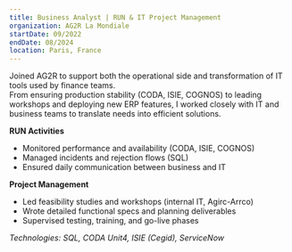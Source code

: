 ```yaml
---
title: Business Analyst | RUN & IT Project Management 
organization: AG2R La Mondiale
startDate: 09/2022
endDate: 08/2024
location: Paris, France
---
```



Joined AG2R to support both the operational side and transformation of IT tools used by finance teams.  
From ensuring production stability (CODA, ISIE, COGNOS) to leading workshops and deploying new ERP features, I worked closely with IT and business teams to translate needs into efficient solutions.  

**RUN Activities**  
- Monitored performance and availability (CODA, ISIE, COGNOS)  
- Managed incidents and rejection flows (SQL)  
- Ensured daily communication between business and IT 


**Project Management**  
- Led feasibility studies and workshops (internal IT, Agirc-Arrco)  
- Wrote detailed functional specs and planning deliverables  
- Supervised testing, training, and go-live phases 

*Technologies: SQL, CODA Unit4, ISIE (Cegid), ServiceNow*